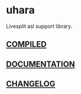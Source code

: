 # uhara
Livesplit asl support library.

## [COMPILED](https://github.com/ru-mii/uhara/tree/main/bin)

## [DOCUMENTATION](https://github.com/ru-mii/uhara/tree/main/doc)

## [CHANGELOG](https://github.com/ru-mii/uhara/blob/main/clog/README.md)
